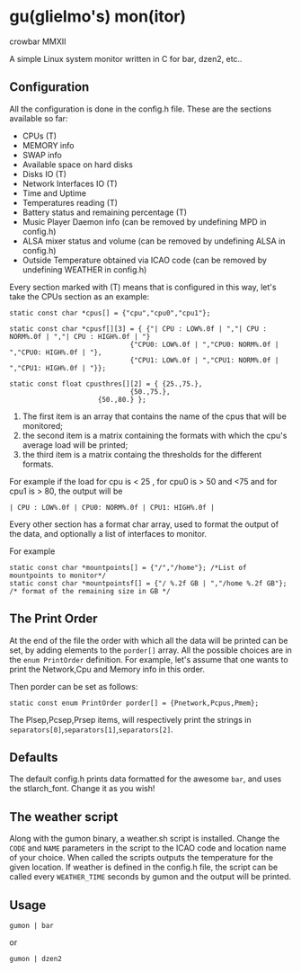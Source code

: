 gu(glielmo's) mon(itor)
=========================
crowbar MMXII

A simple Linux system  monitor written in C for bar, dzen2, etc..

Configuration
-------------
All the configuration is done in the config.h file.
These are the sections available so far:

+ CPUs (T)
+ MEMORY info
+ SWAP info
+ Available space on hard disks
+ Disks IO (T)
+ Network Interfaces IO (T)
+ Time and Uptime 
+ Temperatures reading (T) 
+ Battery status and remaining percentage (T)
+ Music Player Daemon info (can be removed by undefining MPD in config.h)
+ ALSA mixer status and volume (can be removed by undefining ALSA in config.h)
+ Outside Temperature obtained via ICAO code (can be removed by undefining WEATHER in config.h)

Every section marked with (T) means that is configured in this way, let's take the CPUs section as an example:
```
static const char *cpus[] = {"cpu","cpu0","cpu1"}; 

static const char *cpusf[][3] = { {"| CPU : LOW%.0f | ","| CPU : NORM%.0f | ","| CPU : HIGH%.0f | "}
       	     	  	      	  {"CPU0: LOW%.0f | ","CPU0: NORM%.0f | ","CPU0: HIGH%.0f | "},
       	     	  	      	  {"CPU1: LOW%.0f | ","CPU1: NORM%.0f | ","CPU1: HIGH%.0f | "}};

static const float cpusthres[][2] = { {25.,75.},
       	     	   		      {50.,75.},
				      {50.,80.} };
```
1. The first item is an array that contains the name of the cpus that will be monitored;
2. the second  item is a matrix containing the formats with which the cpu's average load will be printed;
3. the third item is a matrix containg the thresholds for the different formats.

For example if the load for cpu is < 25 , for cpu0 is > 50 and <75 and for cpu1 is > 80, the output will be

```
| CPU : LOW%.0f | CPU0: NORM%.0f | CPU1: HIGH%.0f |
```

Every other section has a format char array, used to format the output of the data, and optionally a list of interfaces to monitor.

For example
```
static const char *mountpoints[] = {"/","/home"}; /*List of mountpoints to monitor*/
static const char *mountpointsf[] = {"/ %.2f GB | ","/home %.2f GB"}; /* format of the remaining size in GB */
```

The Print Order
-------------
At the end of the file the order with which all the data will be printed can be set,
by adding elements to the `porder[]` array. 
All the possible choices are in the `enum PrintOrder` definition.
For example, let's assume that one wants to print the Network,Cpu and Memory info in this order.

Then porder can be set as follows:
```
static const enum PrintOrder porder[] = {Pnetwork,Pcpus,Pmem};
```

The Plsep,Pcsep,Prsep items, will respectively print the strings in `separators[0]`,`separators[1]`,`separators[2]`.

Defaults
-------------
The default config.h prints data formatted for the awesome `bar`, and uses the stlarch_font. Change it as you wish!

The weather script
-------------
Along with the gumon binary, a weather.sh script is installed.
Change the `CODE` and `NAME` parameters in the script to the ICAO code and location name of your choice. 
When called the scripts outputs the temperature for the given location.
If weather is defined in the config.h file, the script can be called 
every `WEATHER_TIME` seconds by gumon and the output will be printed.

Usage
-------------
```
gumon | bar
```
or 
```
gumon | dzen2
```